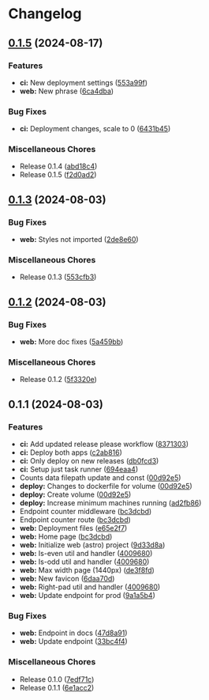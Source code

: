 # Changelog

## [0.1.5](https://github.com/tencorvids/uaas/compare/v0.1.3...v0.1.5) (2024-08-17)


### Features

* **ci:** New deployment settings ([553a99f](https://github.com/tencorvids/uaas/commit/553a99f44299715e01f847c1be2a574ee06c97f7))
* **web:** New phrase ([6ca4dba](https://github.com/tencorvids/uaas/commit/6ca4dba208442e5c8f2230d162be3cc019baf3fb))


### Bug Fixes

* **ci:** Deployment changes, scale to 0 ([6431b45](https://github.com/tencorvids/uaas/commit/6431b454f5c8fa5ede189899af36d5c9e0f9e95d))


### Miscellaneous Chores

* Release 0.1.4 ([abd18c4](https://github.com/tencorvids/uaas/commit/abd18c4c927117d48ee590dad560b155a07dac19))
* Release 0.1.5 ([f2d0ad2](https://github.com/tencorvids/uaas/commit/f2d0ad236cf685eda288311ac04880801df53b5f))

## [0.1.3](https://github.com/tencorvids/uaas/compare/v0.1.2...v0.1.3) (2024-08-03)


### Bug Fixes

* **web:** Styles not imported ([2de8e60](https://github.com/tencorvids/uaas/commit/2de8e601a04ffde153c63828a4096b67ab5cad54))


### Miscellaneous Chores

* Release 0.1.3 ([553cfb3](https://github.com/tencorvids/uaas/commit/553cfb33c0ab605664e3ef8647e8659e9ec728ed))

## [0.1.2](https://github.com/tencorvids/uaas/compare/v0.1.1...v0.1.2) (2024-08-03)


### Bug Fixes

* **web:** More doc fixes ([5a459bb](https://github.com/tencorvids/uaas/commit/5a459bb09a8456166765efdfdb29244d55cb1adf))


### Miscellaneous Chores

* Release 0.1.2 ([5f3320e](https://github.com/tencorvids/uaas/commit/5f3320e42771d82b5c8e58babd3806ea86ea8441))

## 0.1.1 (2024-08-03)


### Features

* **ci:** Add updated release please workflow ([8371303](https://github.com/tencorvids/uaas/commit/837130317c3dd779b52b2af3ffe5d8efc0da1ad5))
* **ci:** Deploy both apps ([c2ab816](https://github.com/tencorvids/uaas/commit/c2ab816fdef542df69b579f60ebc7c3f2250f58c))
* **ci:** Only deploy on new releases ([db0fcd3](https://github.com/tencorvids/uaas/commit/db0fcd3f2a9eca10de8c68dbba7e88788683f148))
* **ci:** Setup just task runner ([694eaa4](https://github.com/tencorvids/uaas/commit/694eaa4a215c6be36a132183611aaeb7ed1ed224))
* Counts data filepath update and const ([00d92e5](https://github.com/tencorvids/uaas/commit/00d92e558c6dd6ff01963e4cf1396ffecd3ade36))
* **deploy:** Changes to dockerfile for volume ([00d92e5](https://github.com/tencorvids/uaas/commit/00d92e558c6dd6ff01963e4cf1396ffecd3ade36))
* **deploy:** Create volume ([00d92e5](https://github.com/tencorvids/uaas/commit/00d92e558c6dd6ff01963e4cf1396ffecd3ade36))
* **deploy:** Increase minimum machines running ([ad2fb86](https://github.com/tencorvids/uaas/commit/ad2fb86c236440ee867f855781658d4b4f6d2809))
* Endpoint counter middleware ([bc3dcbd](https://github.com/tencorvids/uaas/commit/bc3dcbded4a551656285674b862087237aadf9d5))
* Endpoint counter route ([bc3dcbd](https://github.com/tencorvids/uaas/commit/bc3dcbded4a551656285674b862087237aadf9d5))
* **web:** Deployment files ([e65e2f7](https://github.com/tencorvids/uaas/commit/e65e2f777dd716cf759121b76b59f69466bab605))
* **web:** Home page ([bc3dcbd](https://github.com/tencorvids/uaas/commit/bc3dcbded4a551656285674b862087237aadf9d5))
* **web:** Initialize web (astro) project ([9d33d8a](https://github.com/tencorvids/uaas/commit/9d33d8aadb8818a08dfa121c1a42a1518a4e3612))
* **web:** Is-even util and handler ([4009680](https://github.com/tencorvids/uaas/commit/400968080ee1b6ae9aba42921ae553075d49e2a6))
* **web:** Is-odd util and handler ([4009680](https://github.com/tencorvids/uaas/commit/400968080ee1b6ae9aba42921ae553075d49e2a6))
* **web:** Max width page (1440px) ([de3f8fd](https://github.com/tencorvids/uaas/commit/de3f8fde95fd7bd811cfa803a29760d9f0b918cc))
* **web:** New favicon ([6daa70d](https://github.com/tencorvids/uaas/commit/6daa70d53425c831c2a098c2c712cdd04faff334))
* **web:** Right-pad util and handler ([4009680](https://github.com/tencorvids/uaas/commit/400968080ee1b6ae9aba42921ae553075d49e2a6))
* **web:** Update endpoint for prod ([9a1a5b4](https://github.com/tencorvids/uaas/commit/9a1a5b4683423ea3bfe29751f70b8ae8f2592d8e))


### Bug Fixes

* **web:** Endpoint in docs ([47d8a91](https://github.com/tencorvids/uaas/commit/47d8a91b73f3590ade0b934545ca3c5a91da836b))
* **web:** Update endpoint ([33bc4f4](https://github.com/tencorvids/uaas/commit/33bc4f4a46a943df7943a54818c1acfa15cf7c4a))


### Miscellaneous Chores

* Release 0.1.0 ([7edf71c](https://github.com/tencorvids/uaas/commit/7edf71ca4c69b92b50d06bc0feaf31f408032858))
* Release 0.1.1 ([6e1acc2](https://github.com/tencorvids/uaas/commit/6e1acc212104c0e9c19db6463193c22b08acdc4c))
